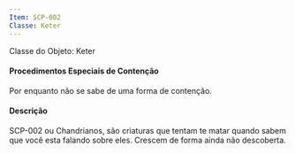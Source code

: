 ```yaml
---
Item: SCP-002
Classe: Keter
---
```

Classe do Objeto: Keter
#### Procedimentos Especiais de Contenção
Por enquanto não se sabe de uma forma de contenção.
#### Descrição
SCP-002 ou Chandrianos, são criaturas que tentam te matar quando sabem que você esta falando sobre eles. Crescem de forma ainda não descoberta.
